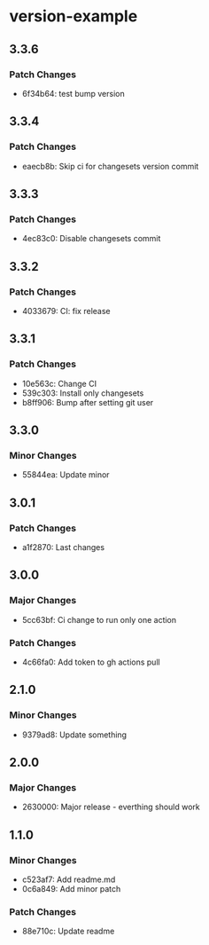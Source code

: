 # version-example

## 3.3.6

### Patch Changes

- 6f34b64: test bump version

## 3.3.4

### Patch Changes

- eaecb8b: Skip ci for changesets version commit

## 3.3.3

### Patch Changes

- 4ec83c0: Disable changesets commit

## 3.3.2

### Patch Changes

- 4033679: CI: fix release

## 3.3.1

### Patch Changes

- 10e563c: Change CI
- 539c303: Install only changesets
- b8ff906: Bump after setting git user

## 3.3.0

### Minor Changes

- 55844ea: Update minor

## 3.0.1

### Patch Changes

- a1f2870: Last changes

## 3.0.0

### Major Changes

- 5cc63bf: Ci change to run only one action

### Patch Changes

- 4c66fa0: Add token to gh actions pull

## 2.1.0

### Minor Changes

- 9379ad8: Update something

## 2.0.0

### Major Changes

- 2630000: Major release - everthing should work

## 1.1.0

### Minor Changes

- c523af7: Add readme.md
- 0c6a849: Add minor patch

### Patch Changes

- 88e710c: Update readme
